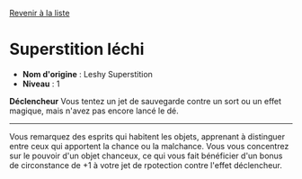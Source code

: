 [Revenir à la liste](list.md)

# Superstition léchi

 * **Nom d'origine** : Leshy Superstition
 * **Niveau** : 1


<p><span id="ctl00_MainContent_DetailedOutput"><strong>Déclencheur</strong> Vous tentez un jet de sauvegarde contre un sort ou un effet magique, mais n'avez pas encore lancé le dé.<br></span></p>
<hr>
<p>Vous remarquez des esprits qui habitent les objets, apprenant à distinguer entre ceux qui apportent la chance ou la malchance. Vous vous concentrez sur le pouvoir d'un objet chanceux, ce qui vous fait bénéficier d'un bonus de circonstance de +1 à votre jet de rpotection contre l'effet déclencheur.&nbsp;</p>